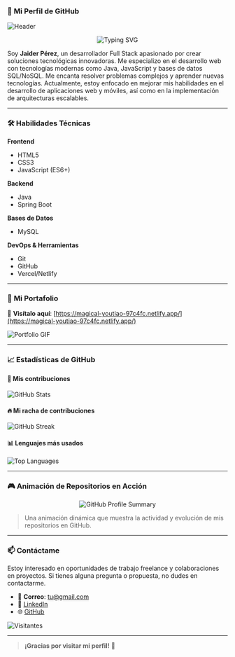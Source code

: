 ### 🚀 **Mi Perfil de GitHub**

![Header](https://capsule-render.vercel.app/api?type=waving&color=gradient&height=200&section=header&text=¡Bienvenido!&fontSize=50&fontAlignY=35&fontColor=fff)

<p align="center">
  <img src="https://readme-typing-svg.herokuapp.com?font=Fira+Code&size=30&pause=1000&color=F7B801&center=true&vCenter=true&width=700&height=70&lines=Hola%2C+soy+Jaider+P%C3%A9rez!;Desarrollador+Full+Stack;Apasionado+por+la+tecnolog%C3%ADa+y+la+innovaci%C3%B3n;Bienvenido+a+mi+perfil!" alt="Typing SVG" />
</p>

Soy **Jaider Pérez**, un desarrollador Full Stack apasionado por crear soluciones tecnológicas innovadoras. Me especializo en el desarrollo web con tecnologías modernas como Java, JavaScript y bases de datos SQL/NoSQL. Me encanta resolver problemas complejos y aprender nuevas tecnologías. Actualmente, estoy enfocado en mejorar mis habilidades en el desarrollo de aplicaciones web y móviles, así como en la implementación de arquitecturas escalables.

---

### 🛠️ **Habilidades Técnicas**

**Frontend**

- HTML5
- CSS3
- JavaScript (ES6+)

**Backend**

- Java
- Spring Boot

**Bases de Datos**

- MySQL

**DevOps & Herramientas**

- Git
- GitHub
- Vercel/Netlify

---

### 🎨 **Mi Portafolio**

🔗 **Visítalo aquí**: [https://magical-youtiao-97c4fc.netlify.app/](https://magical-youtiao-97c4fc.netlify.app/)

![Portfolio GIF](https://media.giphy.com/media/ZVik7pBtu9dNS/giphy.gif)

---

### 📈 **Estadísticas de GitHub**

#### 🌟 **Mis contribuciones**
![GitHub Stats](https://github-readme-stats.vercel.app/api?username=Jaiderpe&theme=radical&show_icons=true&hide_border=true)

#### 🔥 **Mi racha de contribuciones**
![GitHub Streak](https://github-readme-streak-stats.herokuapp.com/?user=Jaiderpe&theme=radical&hide_border=true)

#### 📊 **Lenguajes más usados**
![Top Languages](https://github-readme-stats.vercel.app/api/top-langs/?username=Jaiderpe&theme=radical&hide_border=true&layout=compact)

---

### 🎮 **Animación de Repositorios en Acción**

<p align="center">
  <img src="https://github-profile-summary-cards.vercel.app/api/cards/profile-details?username=Jaiderpe&theme=radical" alt="GitHub Profile Summary" />
</p>

> Una animación dinámica que muestra la actividad y evolución de mis repositorios en GitHub.

---

### 📫 **Contáctame**

Estoy interesado en oportunidades de trabajo freelance y colaboraciones en proyectos. Si tienes alguna pregunta o propuesta, no dudes en contactarme.

- 📧 **Correo**: tu@gmail.com
- 💼 [LinkedIn](https://www.linkedin.com/in/jaiderperezvega)
- 🌐 [GitHub](https://github.com/Jaiderpe)

![Visitantes](https://visitor-badge.laobi.icu/badge?page_id=Jaiderpe)

---

> **¡Gracias por visitar mi perfil!** 🚀
